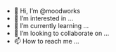 - 👋 Hi, I’m @moodworks
- 👀 I’m interested in ...
- 🌱 I’m currently learning ...
- 💞️ I’m looking to collaborate on ...
- 📫 How to reach me ...

<!---
moodworks/moodworks is a ✨ special ✨ repository because its `README.md` (this file) appears on your GitHub profile.
You can click the Preview link to take a look at your changes.
--->
